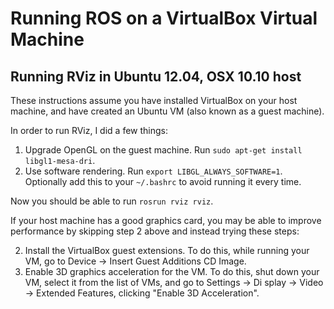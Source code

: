 # Running ROS on a VirtualBox Virtual Machine

## Running RViz in Ubuntu 12.04, OSX 10.10 host

These instructions assume you have installed VirtualBox on your host machine, and have created an Ubuntu VM (also known as a guest machine).

In order to run RViz, I did a few things:

1. Upgrade OpenGL on the guest machine. Run `sudo apt-get install libgl1-mesa-dri`.
2. Use software rendering. Run `export LIBGL_ALWAYS_SOFTWARE=1`. Optionally add this to your `~/.bashrc` to avoid running it every time.

Now you should be able to run `rosrun rviz rviz`.

If your host machine has a good graphics card, you may be able to improve performance by skipping step 2 above and instead trying these steps:

2. Install the VirtualBox guest extensions. To do this, while running your VM, go to Device -> Insert Guest Additions CD Image.
3. Enable 3D graphics acceleration for the VM. To do this, shut down your VM, select it from the list of VMs, and go to Settings -> Di
splay -> Video -> Extended Features, clicking "Enable 3D Acceleration".

